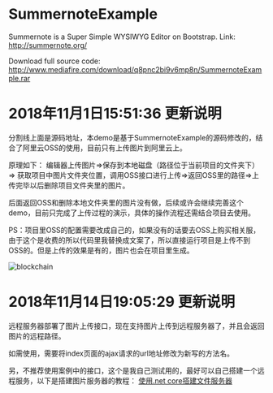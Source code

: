 # SummernoteExample
Summernote is a Super Simple WYSIWYG Editor on Bootstrap.
Link: http://summernote.org/

Download full source code: http://www.mediafire.com/download/q8pnc2bi9v6mp8n/SummernoteExample.rar



# 2018年11月1日15:51:36 更新说明

分割线上面是源码地址，本demo是基于SummernoteExample的源码修改的，结合了阿里云OSS的使用，目前只有上传图片到阿里云上。

原理如下：
    编辑器上传图片=>保存到本地磁盘（路径位于当前项目的文件夹下）=> 获取项目中图片文件夹位置，调用OSS接口进行上传=>返回OSS里的路径=>上传完毕以后删除项目文件夹里的图片。

后面返回OSS和删除本地文件夹里的图片没有做，后续或许会继续完善这个demo，目前只完成了上传过程的演示，具体的操作流程还需结合项目去使用。

PS：项目里OSS的配置需要改成自己的，如果没有的话要去OSS上购买相关服，由于这个是收费的所以代码里我替换成文案了，所以直接运行项目是上传不到OSS的。但是上传的效果是有的，图片也会在项目里生成。

![blockchain](https://images.cnblogs.com/cnblogs_com/sunshine-wy/1332543/o_SummernoteExample.jpg)


# 2018年11月14日19:05:29 更新说明

远程服务器部署了图片上传接口，现在支持图片上传到远程服务器了，并且会返回图片的远程路径。

如需使用，需要将index页面的ajax请求的url地址修改为新写的方法名。

另，不推荐使用案例中的接口，这个是我自己测试用的，最好可以自己搭建一个远程服务，以下是搭建图片服务器的教程：
[使用.net core搭建文件服务器](https://www.cnblogs.com/sunshine-wy/p/9959646.html)

